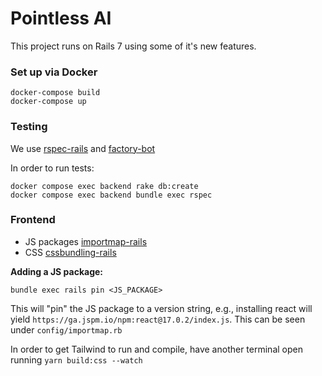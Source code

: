 # Pointless AI

This project runs on Rails 7 using some of it's new features.

### Set up via Docker

```
docker-compose build
docker-compose up
```

### Testing

We use [rspec-rails](https://github.com/rspec/rspec-rails) and [factory-bot](https://github.com/thoughtbot/factory_bot)

In order to run tests:

```
docker compose exec backend rake db:create
docker compose exec backend bundle exec rspec
```

### Frontend

- JS packages [importmap-rails](https://github.com/rails/importmap-rails)
- CSS [cssbundling-rails](https://github.com/rails/cssbundling-rails)

**Adding a JS package:**

```
bundle exec rails pin <JS_PACKAGE>
```

This will "pin" the JS package to a version string, e.g., installing react will yield `https://ga.jspm.io/npm:react@17.0.2/index.js`. This can be seen under `config/importmap.rb`

In order to get Tailwind to run and compile, have another terminal open running `yarn build:css --watch`
